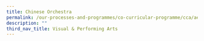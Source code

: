 ```yaml
---
title: Chinese Orchestra
permalink: /our-processes-and-programmes/co-curricular-programme/cca/aesthetics/chinese-orchestra
description: ""
third_nav_title: Visual & Performing Arts
---
```

